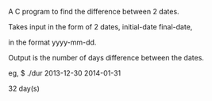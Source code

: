 A C program to find the difference between 2 dates.

Takes input in the form of 2 dates, initial-date final-date,

in the format yyyy-mm-dd.

Output is the number of days difference between the dates.

eg,
$ ./dur 2013-12-30 2014-01-31

 32 day(s)
